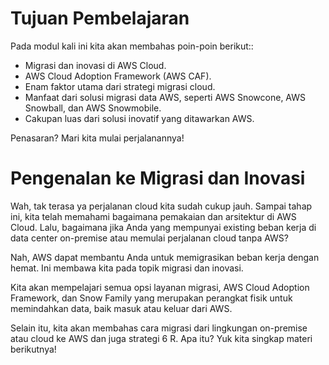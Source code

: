 # Tujuan Pembelajaran
Pada modul kali ini kita akan membahas poin-poin berikut::

  - Migrasi dan inovasi di AWS Cloud.
  - AWS Cloud Adoption Framework (AWS CAF).
  - Enam faktor utama dari strategi migrasi cloud.
  - Manfaat dari solusi migrasi data AWS, seperti AWS Snowcone, AWS Snowball, dan AWS Snowmobile.
  - Cakupan luas dari solusi inovatif yang ditawarkan AWS.

Penasaran? Mari kita mulai perjalanannya!

# Pengenalan ke Migrasi dan Inovasi
Wah, tak terasa ya perjalanan cloud kita sudah cukup jauh. Sampai tahap ini, kita telah memahami bagaimana pemakaian dan arsitektur di AWS Cloud. Lalu, bagaimana jika Anda yang mempunyai existing beban kerja di data center on-premise atau memulai perjalanan cloud tanpa AWS?

Nah, AWS dapat membantu Anda untuk memigrasikan beban kerja dengan hemat. Ini membawa kita pada topik migrasi dan inovasi.

Kita akan mempelajari semua opsi layanan migrasi, AWS Cloud Adoption Framework, dan Snow Family yang merupakan perangkat fisik untuk memindahkan data, baik masuk atau keluar dari AWS.

Selain itu, kita akan membahas cara migrasi dari lingkungan on-premise atau cloud ke AWS dan juga strategi 6 R. Apa itu? Yuk kita singkap materi berikutnya!